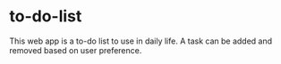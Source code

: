 # to-do-list
This web app is a to-do list to use in daily life. A task can be added and removed based on user preference. 
